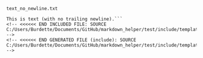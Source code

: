 <!-- >>>>>> BEGIN GENERATED FILE (include): SOURCE C:/Users/Burdette/Documents/GitHub/markdown_helper/test/include/templates/text_no_newline_code_block.md -->
<!-- >>>>>> BEGIN INCLUDED FILE: SOURCE C:/Users/Burdette/Documents/GitHub/markdown_helper/test/include/templates/../includes/text_no_newline.txt -->
<code>text_no_newline.txt</code>
```
This is text (with no trailing newline).```
<!-- <<<<<< END INCLUDED FILE: SOURCE C:/Users/Burdette/Documents/GitHub/markdown_helper/test/include/templates/../includes/text_no_newline.txt -->
<!-- <<<<<< END GENERATED FILE (include): SOURCE C:/Users/Burdette/Documents/GitHub/markdown_helper/test/include/templates/text_no_newline_code_block.md -->
